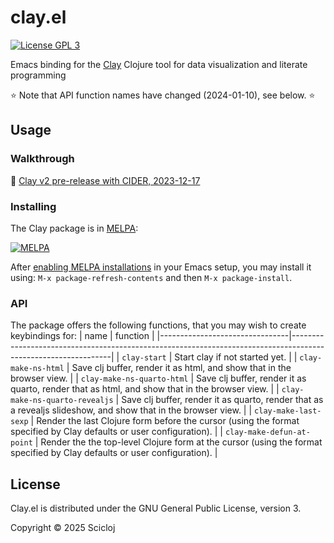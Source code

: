 # clay.el

[![License GPL 3][badge-license]](http://www.gnu.org/licenses/gpl-3.0.txt)

Emacs binding for the [Clay](https://scicloj.github.io/clay) Clojure tool for data visualization and literate programming

:star: Note that API function names have changed (2024-01-10), see below. :star:


## Usage

### Walkthrough

:movie_camera: [Clay v2 pre-release with CIDER, 2023-12-17](https://www.youtube.com/watch?v=fd4kjlws6Ts)

### Installing

The Clay package is in [MELPA](https://melpa.org/):

[![MELPA](https://melpa.org/packages/clay-badge.svg)](https://melpa.org/#/clay)

After [enabling MELPA installations](https://github.com/melpa/melpa?tab=readme-ov-file#usage) in your Emacs setup, you may install it using: `M-x package-refresh-contents` and then `M-x package-install`.

### API
  
  The package offers the following functions, that you may wish to create keybindings for:
  | name                           | function                                                                                                      |
  |--------------------------------|---------------------------------------------------------------------------------------------------------------|
  | `clay-start`                   | Start clay if not started yet.                                                                                |
  | `clay-make-ns-html`            | Save clj buffer, render it as html, and show that in the browser view.                                        |
  | `clay-make-ns-quarto-html`     | Save clj buffer, render it as quarto, render that as html, and show that in the browser view.                 |
  | `clay-make-ns-quarto-revealjs` | Save clj buffer, render it as quarto, render that as a revealjs slideshow, and show that in the browser view. |
  | `clay-make-last-sexp`          | Render the last Clojure form before the cursor (using the format specified by Clay defaults or user configuration).                                                               |
  | `clay-make-defun-at-point`     | Render the the top-level Clojure form at the cursor (using the format specified by Clay defaults or user configuration).                                                          |

## License

Clay.el is distributed under the GNU General Public License, version 3.

Copyright © 2025 Scicloj

[badge-license]: https://img.shields.io/badge/license-GPL_3-green.svg
